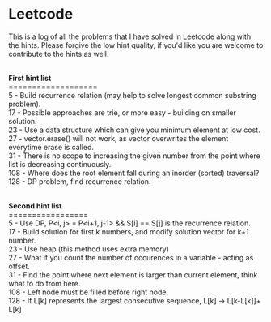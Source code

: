 # Leetcode

This is a log of all the problems that I have solved in Leetcode along with the hints. Please forgive the low hint quality, if you'd like you are welcome to contribute to the hints as well. </br>

</br><b>First hint list </b>
</br> ===================
</br> 5 - Build recurrence relation (may help to solve longest common substring problem).
</br> 17 - Possible approaches are trie, or more easy - building on smaller solution.
</br> 23 - Use a data structure which can give you minimum element at low cost.
</br> 27 - vector.erase() will not work, as vector overwrites the element everytime erase is called.
</br> 31 - There is no scope to increasing the given number from the point where list is decreasing continuously.
</br> 108 - Where does the root element fall during an inorder (sorted) traversal?
</br> 128 - DP problem, find recurrence relation.

</br><b>Second hint list</b>
</br> =================
</br> 5 - Use DP, P<i, j> = P<i+1, j-1> && S[i] == S[j] is the recurrence relation.
</br> 17 - Build solution for first k numbers, and modify solution vector for k+1 number.
</br> 23 - Use heap (this method uses extra memory)
</br> 27 - What if you count the number of occurences in a variable - acting as offset.
</br> 31 - Find the point where next element is larger than current element, think what to do from here.
</br> 108 - Left node must be filled before right node.
</br> 128 - If L[k] represents the largest consecutive sequence, L[k] -> L[k-L[k]]+ L[k]
